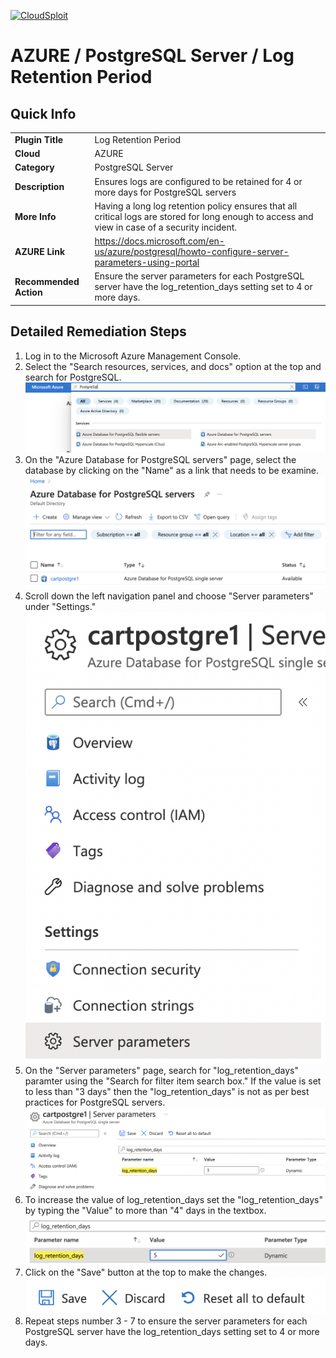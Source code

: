 [![CloudSploit](https://cloudsploit.com/img/logo-new-big-text-100.png "CloudSploit")](https://cloudsploit.com)

# AZURE / PostgreSQL Server / Log Retention Period

## Quick Info

| | |
|-|-|
| **Plugin Title** | Log Retention Period |
| **Cloud** | AZURE |
| **Category** | PostgreSQL Server |
| **Description** | Ensures logs are configured to be retained for 4 or more days for PostgreSQL servers |
| **More Info** | Having a long log retention policy ensures that all critical logs are stored for long enough to access and view in case of a security incident. |
| **AZURE Link** | https://docs.microsoft.com/en-us/azure/postgresql/howto-configure-server-parameters-using-portal |
| **Recommended Action** | Ensure the server parameters for each PostgreSQL server have the log_retention_days setting set to 4 or more days. |

## Detailed Remediation Steps

1. Log in to the Microsoft Azure Management Console.
2. Select the "Search resources, services, and docs" option at the top and search for PostgreSQL. </br> <img src="/resources/azure/postgresqlserver/log-retention-period/step2.png"/>
3. On the "Azure Database for PostgreSQL servers" page, select the database by clicking on the "Name" as a link that needs to be examine.</br> <img src="/resources/azure/postgresqlserver/log-retention-period/step3.png"/>
4. Scroll down the left navigation panel and choose "Server parameters" under "Settings."</br> <img src="/resources/azure/postgresqlserver/log-retention-period/step4.png"/>
5. On the "Server parameters" page, search for "log_retention_days" paramter using the "Search for filter item search box." If the value is set to less than "3 days" then the "log_retention_days" is not as per best practices for PostgreSQL servers.</br> <img src="/resources/azure/postgresqlserver/log-retention-period/step5.png"/>
6. To increase the value of log_retention_days set the "log_retention_days" by typing the "Value" to more than "4" days in the textbox.</br> <img src="/resources/azure/postgresqlserver/log-retention-period/step6.png"/>
7. Click on the "Save" button at the top to make the changes.</br> <img src="/resources/azure/postgresqlserver/log-retention-period/step7.png"/>
8. Repeat steps number 3 - 7 to ensure the server parameters for each PostgreSQL server have the log_retention_days setting set to 4 or more days.</br>
